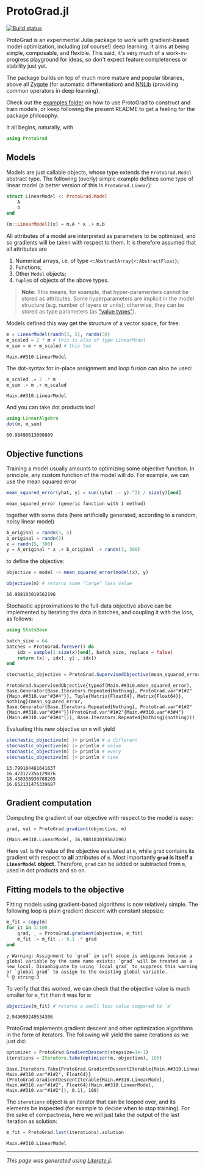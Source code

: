 # ProtoGrad.jl

[![Build status](https://github.com/lostella/ProtoGrad.jl/workflows/Test/badge.svg)](https://github.com/lostella/ProtoGrad.jl/actions?query=workflow%3ATest)

ProtoGrad is an experimental Julia package to work with gradient-based model optimization, including (of course!) deep learning.
It aims at being simple, composable, and flexible.
This said, it's very much of a work-in-progress playground for ideas, so don't expect feature completeness or stability just yet.

The package builds on top of much more mature and popular libraries, above all [Zygote](https://github.com/FluxML/Zygote.jl) (for automatic differentiation) and [NNLib](https://github.com/FluxML/NNlib.jl) (providing common operators in deep learning).

Check out the [examples folder](./examples/) on how to use ProtoGrad to construct and train models, or keep following the present README to get a feeling for the package philosophy.

It all begins, naturally, with

````julia
using ProtoGrad
````

## Models

Models are just callable objects, whose type extends the `ProtoGrad.Model` abstract type.
The following (overly) simple example defines some type of linear model (a better version of this is `ProtoGrad.Linear`):

````julia
struct LinearModel <: ProtoGrad.Model
    A
    b
end

(m::LinearModel)(x) = m.A * x .+ m.b
````

All attributes of a model are interpreted as parameters to be optimized, and so gradients will be taken with respect to them. It is therefore assumed that all attributes are
1. Numerical arrays, i.e. of type `<:AbstractArray{<:AbstractFloat}`;
2. Functions;
3. Other `Model` objects;
4. `Tuple`s of objects of the above types.

> **Note:** This means, for example, that hyper-paramenters cannot be stored as attributes.
> Some hyperparameters are implicit in the model structure (e.g. number of layers or units);
> otherwise, they can be stored as type parameters (as ["value types"](https://docs.julialang.org/en/v1/manual/types/#%22Value-types%22)).

Models defined this way get the structure of a vector space, for free:

````julia
m = LinearModel(randn(3, 5), randn(3))
m_scaled = 2 * m # this is also of type LinearModel
m_sum = m + m_scaled # this too
````

````
Main.##310.LinearModel
````

The dot-syntax for in-place assignment and loop fusion can also be used:

````julia
m_scaled .= 2 .* m
m_sum .= m .+ m_scaled
````

````
Main.##310.LinearModel
````

And you can take dot products too!

````julia
using LinearAlgebra
dot(m, m_sum)
````

````
60.98490613000809
````

## Objective functions

Training a model usually amounts to optimizing some objective function.
In principle, any custom function of the model will do.
For example, we can use the mean squared error

````julia
mean_squared_error(yhat, y) = sum((yhat .- y).^2) / size(y)[end]
````

````
mean_squared_error (generic function with 1 method)
````

together with some data (here artificially generated, according to a random, noisy linear model)

````julia
A_original = randn(3, 5)
b_original = randn(3)
x = randn(5, 300)
y = A_original * x .+ b_original .+ randn(3, 300)
````

to define the objective:

````julia
objective = model -> mean_squared_error(model(x), y)

objective(m) # returns some "large" loss value
````

````
16.988103019562196
````

Stochastic approximations to the full-data objective above can be implemented by iterating the data in batches, and coupling it with the loss, as follows:

````julia
using StatsBase

batch_size = 64
batches = ProtoGrad.forever() do
    idx = sample(1:size(x)[end], batch_size, replace = false)
    return (x[:, idx], y[:, idx])
end

stochastic_objective = ProtoGrad.SupervisedObjective(mean_squared_error, batches)
````

````
ProtoGrad.SupervisedObjective{typeof(Main.##310.mean_squared_error), Base.Generator{Base.Iterators.Repeated{Nothing}, ProtoGrad.var"#1#2"{Main.##310.var"#3#4"}}, Tuple{Matrix{Float64}, Matrix{Float64}}, Nothing}(mean_squared_error, Base.Generator{Base.Iterators.Repeated{Nothing}, ProtoGrad.var"#1#2"{Main.##310.var"#3#4"}}(ProtoGrad.var"#1#2"{Main.##310.var"#3#4"}(Main.##310.var"#3#4"()), Base.Iterators.Repeated{Nothing}(nothing)))
````

Evaluating this new objective on `m` will yield

````julia
stochastic_objective(m) |> println # a different
stochastic_objective(m) |> println # value
stochastic_objective(m) |> println # every
stochastic_objective(m) |> println # time
````

````
13.799104481641637
16.473127356129876
18.438358936788205
16.652131475339687

````

## Gradient computation

Computing the gradient of our objective with respect to the model is easy:

````julia
grad, val = ProtoGrad.gradient(objective, m)
````

````
(Main.##310.LinearModel, 16.988103019562196)
````

Here `val` is the value of the objective evaluated at `m`, while `grad` contains its gradient with respect to **all** attributes of `m`. Most importantly **`grad` is itself a `LinearModel` object**. Therefore, `grad` can be added or subtracted from `m`, used in dot products and so on.

## Fitting models to the objective

Fitting models using gradient-based algorithms is now relatively simple.
The following loop is plain gradient descent with constant stepsize:

````julia
m_fit = copy(m)
for it in 1:100
    grad, _ = ProtoGrad.gradient(objective, m_fit)
    m_fit .= m_fit .- 0.1 .* grad
end
````

````
┌ Warning: Assignment to `grad` in soft scope is ambiguous because a global variable by the same name exists: `grad` will be treated as a new local. Disambiguate by using `local grad` to suppress this warning or `global grad` to assign to the existing global variable.
└ @ string:3

````

To verify that this worked, we can check that the objective value is much smaller for `m_fit` than it was for `m`:

````julia
objective(m_fit) # returns a small loss value compared to `m`
````

````
2.949699249534306
````

ProtoGrad implements gradient descent and other optimization algorithms in the form of iterators. The following will yield the same iterations as we just did:

````julia
optimizer = ProtoGrad.GradientDescent(stepsize=1e-1)
iterations = Iterators.take(optimizer(m, objective), 100)
````

````
Base.Iterators.Take{ProtoGrad.GradientDescentIterable{Main.##310.LinearModel, Main.##310.var"#1#2", Float64}}(ProtoGrad.GradientDescentIterable{Main.##310.LinearModel, Main.##310.var"#1#2", Float64}(Main.##310.LinearModel, Main.##310.var"#1#2"(), 0.1), 100)
````

The `iterations` object is an iterator that can be looped over, and its elements be inspected (for example to decide when to stop training). For the sake of compactness, here we will just take the output of the last iteration as solution:

````julia
m_fit = ProtoGrad.last(iterations).solution
````

````
Main.##310.LinearModel
````

---

*This page was generated using [Literate.jl](https://github.com/fredrikekre/Literate.jl).*

